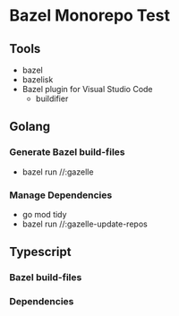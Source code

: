 # Bazel Monorepo Test

## Tools
- bazel
- bazelisk
- Bazel plugin for Visual Studio Code
  - buildifier

## Golang

### Generate Bazel build-files
- bazel run //:gazelle

### Manage Dependencies
- go mod tidy
- bazel run //:gazelle-update-repos

## Typescript

### Bazel build-files

### Dependencies